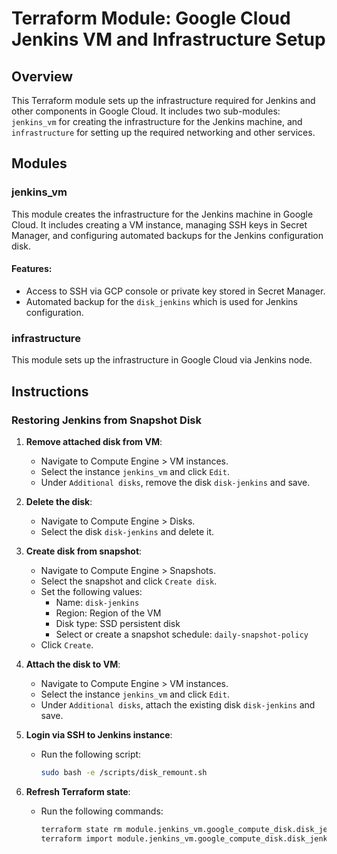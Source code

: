 # Terraform Module: Google Cloud Jenkins VM and Infrastructure Setup

## Overview

This Terraform module sets up the infrastructure required for Jenkins and other components in Google Cloud. It includes two sub-modules: `jenkins_vm` for creating the infrastructure for the Jenkins machine, and `infrastructure` for setting up the required networking and other services.

## Modules

### jenkins_vm

This module creates the infrastructure for the Jenkins machine in Google Cloud. It includes creating a VM instance, managing SSH keys in Secret Manager, and configuring automated backups for the Jenkins configuration disk.

#### Features:
- Access to SSH via GCP console or private key stored in Secret Manager.
- Automated backup for the `disk_jenkins` which is used for Jenkins configuration.

### infrastructure

This module sets up the infrastructure in Google Cloud via Jenkins node.

## Instructions

### Restoring Jenkins from Snapshot Disk

1. **Remove attached disk from VM**:
    - Navigate to Compute Engine > VM instances.
    - Select the instance `jenkins_vm` and click `Edit`.
    - Under `Additional disks`, remove the disk `disk-jenkins` and save.

2. **Delete the disk**:
    - Navigate to Compute Engine > Disks.
    - Select the disk `disk-jenkins` and delete it.

3. **Create disk from snapshot**:
    - Navigate to Compute Engine > Snapshots.
    - Select the snapshot and click `Create disk`.
    - Set the following values:
        - Name: `disk-jenkins`
        - Region: Region of the VM
        - Disk type: SSD persistent disk
        - Select or create a snapshot schedule: `daily-snapshot-policy`
    - Click `Create`.

4. **Attach the disk to VM**:
    - Navigate to Compute Engine > VM instances.
    - Select the instance `jenkins_vm` and click `Edit`.
    - Under `Additional disks`, attach the existing disk `disk-jenkins` and save.

5. **Login via SSH to Jenkins instance**:
    - Run the following script:
      ```bash
      sudo bash -e /scripts/disk_remount.sh
      ```

6. **Refresh Terraform state**:
    - Run the following commands:
      ```bash
      terraform state rm module.jenkins_vm.google_compute_disk.disk_jenkins
      terraform import module.jenkins_vm.google_compute_disk.disk_jenkins europe-central2-a/disk-jenkins
      ```